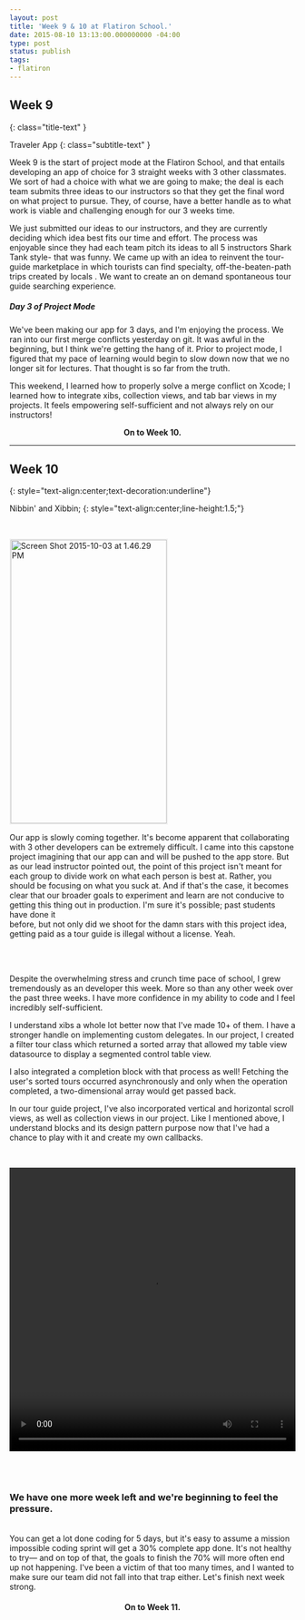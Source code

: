 ```yaml
---
layout: post
title: 'Week 9 & 10 at Flatiron School.'
date: 2015-08-10 13:13:00.000000000 -04:00
type: post
status: publish
tags:
- flatiron
---
```


## Week 9
{: class="title-text" }

Traveler App
{: class="subtitle-text" }


Week 9 is the start of project mode at the Flatiron School, and that entails developing an app of choice for 3 straight weeks with 3 other classmates. We sort of had a choice with what we are going to make; the deal is each team submits three ideas to our instructors so that they get the final word on what project to pursue. They, of course, have a better handle as to what work is viable and challenging enough for our 3 weeks time.

<!--more-->

We just submitted our ideas to our instructors, and they are currently deciding which idea best fits our time and effort. The process was enjoyable since they had each team pitch its ideas to all 5 instructors Shark Tank style- that was funny. We came up with an idea to reinvent the tour-guide marketplace in which tourists can find specialty, off-the-beaten-path trips created by locals . We want to create an on demand spontaneous tour guide searching experience.

##### Day 3 of Project Mode

<p>We've been making our app for 3 days, and I'm enjoying the process. We ran into our first merge conflicts yesterday on git. It was awful in the beginning, but I think we're getting the hang of it. Prior to project mode, I figured that my pace of learning would begin to slow down now that we no longer sit for lectures. That thought is so far from the truth.</p>
<p>This weekend, I learned how to properly solve a merge conflict on Xcode; I learned how to integrate xibs, collection views, and tab bar views in my projects. It feels empowering self-sufficient and not always rely on our instructors!</p>
<p style="text-align:center;"><strong>On to Week 10.</strong></p>

<hr/>

## Week 10
{: style="text-align:center;text-decoration:underline"}

Nibbin' and Xibbin;
{: style="text-align:center;line-height:1.5;"}



<br>

<img class="responsive-image" style="border:2px solid #f0f0f0;" style="float:right;margin: 5px 20px;"
src="https://s3-us-west-2.amazonaws.com/leojkwan/images/alan_travelr.png?w=165" alt="Screen Shot 2015-10-03 at 1.46.29 PM" width="275" height="500"/>

Our app is slowly coming together. It's become apparent that collaborating with 3 other developers can be extremely difficult. I came into this capstone project imagining that our app can and will be pushed to the app store. But as our lead instructor pointed out, the point of this project isn't meant for each group to divide work on what each person is best at. Rather, you should be focusing on what you suck at. And if that's the case, it becomes clear that our broader goals to experiment and learn are not conducive to getting this thing out in production. I'm sure it's possible; past students have done it<br />
before, but not only did we shoot for the damn stars with this project idea, getting paid as a tour guide is illegal without a license. Yeah.

<br>
<br>

Despite the overwhelming stress and crunch time pace of school, I grew tremendously as an developer this week. More so than any other week over the past three weeks. I have more confidence in my ability to code and I feel incredibly self-sufficient.

I understand xibs a whole lot better now that I've made 10+ of them. I have a stronger handle on implementing custom delegates. In our project, I created a filter tour class which returned a sorted array that allowed my table view datasource to display a segmented control table view.

I also integrated a completion block with that process as well! Fetching the user's sorted tours occurred asynchronously and only when the operation completed, a two-dimensional array would get passed back.

In our tour guide project, I've also incorporated vertical and horizontal scroll views, as well as collection views in our project. Like I mentioned above, I understand blocks and its design pattern purpose now that I've had a chance to play with it and create my own callbacks.

<br>

<video controls height="500px" width="100%"
  src="https://s3-us-west-2.amazonaws.com/leojkwan/videos/scrolling-traveler.ogv">
</video>

<br>
<br>


### We have one more week left and we're beginning to feel the pressure.
<br>
You can get a lot done coding for 5 days, but it's easy to assume a mission impossible coding sprint will get a 30% complete app done. It's not healthy to try— and on top of that, the goals to finish the 70% will more often end up not happening. I've been a victim of that too many times, and I wanted to make sure our team did not fall into that trap either. Let's finish next week strong.

<br>

<h4 style="text-align:center;"> On to Week 11.</h4>
